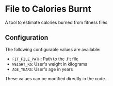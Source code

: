 # File to Calories Burnt

A tool to estimate calories burned from fitness files.

## Configuration

The following configurable values are available:

- `FIT_FILE_PATH`: Path to the .fit file
- `WEIGHT_KG`: User's weight in kilograms
- `AGE_YEARS`: User's age in years

These values can be modified directly in the code.